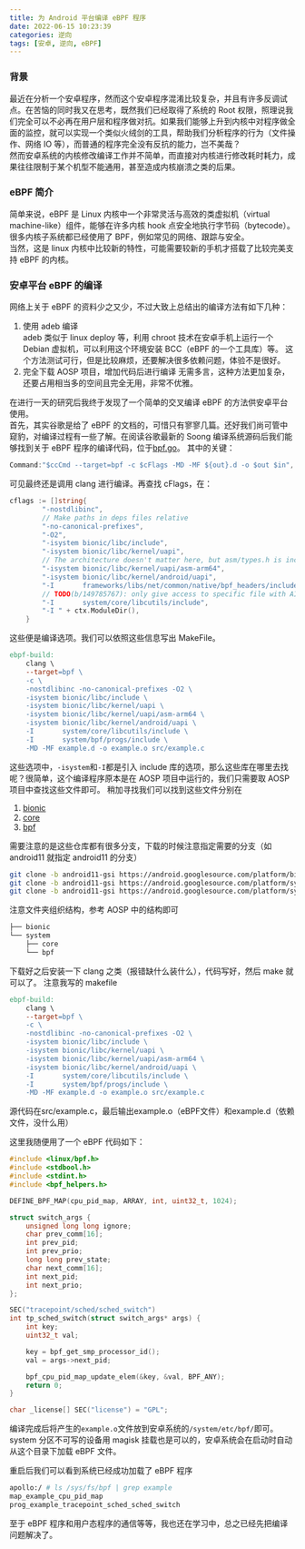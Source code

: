 ```yaml
---
title: 为 Android 平台编译 eBPF 程序
date: 2022-06-15 10:23:39
categories: 逆向
tags: [安卓, 逆向, eBPF]
---
```


### 背景
最近在分析一个安卓程序，然而这个安卓程序混淆比较复杂，并且有许多反调试点。在苦恼的同时我又在思考，既然我们已经取得了系统的 Root 权限，照理说我们完全可以不必再在用户层和程序做对抗。如果我们能够上升到内核中对程序做全面的监控，就可以实现一个类似火绒剑的工具，帮助我们分析程序的行为（文件操作、网络 IO 等），而普通的程序完全没有反抗的能力，岂不美哉？  
然而安卓系统的内核修改编译工作并不简单，而直接对内核进行修改耗时耗力，成果往往限制于某个机型不能通用，甚至造成内核崩溃之类的后果。  
<!-- more -->
### eBPF 简介
简单来说，eBPF 是 Linux 内核中一个非常灵活与高效的类虚拟机（virtual machine-like）组件，能够在许多内核 hook 点安全地执行字节码（bytecode）。很多内核子系统都已经使用了 BPF，例如常见的网络、跟踪与安全。  
当然，这是 linux 内核中比较新的特性，可能需要较新的手机才搭载了比较完美支持 eBPF 的内核。

### 安卓平台 eBPF 的编译

网络上关于 eBPF 的资料少之又少，不过大致上总结出的编译方法有如下几种：  
1. 使用 adeb 编译  
    adeb 类似于 linux deploy 等，利用 chroot 技术在安卓手机上运行一个 Debian 虚拟机，可以利用这个环境安装 BCC（eBPF 的一个工具库）等。
    这个方法测试可行，但是比较麻烦，还要解决很多依赖问题，体验不是很好。
2. 完全下载 AOSP 项目，增加代码后进行编译
   无需多言，这种方法更加复杂，还要占用相当多的空间且完全无用，非常不优雅。

在进行一天的研究后我终于发现了一个简单的交叉编译 eBPF 的方法供安卓平台使用。  
首先，其实谷歌是给了 eBPF 的文档的，可惜只有寥寥几篇。还好我们尚可管中窥豹，对编译过程有一些了解。在阅读谷歌最新的 Soong 编译系统源码后我们能够找到关于 eBPF 程序的编译代码，位于[bpf.go](https://android.googlesource.com/platform/build/soong/+/master/bpf/bpf.go)。
其中的关键：
```go
Command:"$ccCmd --target=bpf -c $cFlags -MD -MF ${out}.d -o $out $in",
```
可见最终还是调用 clang 进行编译。再查找 cFlags，在：
```go
cflags := []string{
		"-nostdlibinc",
		// Make paths in deps files relative
		"-no-canonical-prefixes",
		"-O2",
		"-isystem bionic/libc/include",
		"-isystem bionic/libc/kernel/uapi",
		// The architecture doesn't matter here, but asm/types.h is included by linux/types.h.
		"-isystem bionic/libc/kernel/uapi/asm-arm64",
		"-isystem bionic/libc/kernel/android/uapi",
		"-I       frameworks/libs/net/common/native/bpf_headers/include/bpf",
		// TODO(b/149785767): only give access to specific file with AID_* constants
		"-I       system/core/libcutils/include",
		"-I " + ctx.ModuleDir(),
	}
```
这些便是编译选项。我们可以依照这些信息写出 MakeFile。
```makefile
ebpf-build:
	clang \
	--target=bpf \
	-c \
	-nostdlibinc -no-canonical-prefixes -O2 \
	-isystem bionic/libc/include \
	-isystem bionic/libc/kernel/uapi \
	-isystem bionic/libc/kernel/uapi/asm-arm64 \
	-isystem bionic/libc/kernel/android/uapi \
	-I       system/core/libcutils/include \
	-I       system/bpf/progs/include \
	-MD -MF example.d -o example.o src/example.c
```
这些选项中，`-isystem`和`-I`都是引入 include 库的选项，那么这些库在哪里去找呢？很简单，这个编译程序原本是在 AOSP 项目中运行的，我们只需要取 AOSP 项目中查找这些文件即可。
稍加寻找我们可以找到这些文件分别在
1. [bionic](https://android.googlesource.com/platform/bionic/)
2. [core](https://android.googlesource.com/platform/system/core/)
3. [bpf](https://android.googlesource.com/platform/system/bpf/)

需要注意的是这些仓库都有很多分支，下载的时候注意指定需要的分支（如 android11 就指定 android11 的分支）
```bash
git clone -b android11-gsi https://android.googlesource.com/platform/bionic
git clone -b android11-gsi https://android.googlesource.com/platform/system/core/
git clone -b android11-gsi https://android.googlesource.com/platform/system/bpf/
```
注意文件夹组织结构，参考 AOSP 中的结构即可
```bash
├── bionic
└── system
    ├── core
    └── bpf

```
下载好之后安装一下 clang 之类（报错缺什么装什么），代码写好，然后 make 就可以了。
注意我写的 makefile
```makefile
ebpf-build:
	clang \
	--target=bpf \
	-c \
	-nostdlibinc -no-canonical-prefixes -O2 \
	-isystem bionic/libc/include \
	-isystem bionic/libc/kernel/uapi \
	-isystem bionic/libc/kernel/uapi/asm-arm64 \
	-isystem bionic/libc/kernel/android/uapi \
	-I       system/core/libcutils/include \
	-I       system/bpf/progs/include \
	-MD -MF example.d -o example.o src/example.c
```
源代码在src/example.c，最后输出example.o（eBPF文件）和example.d（依赖文件，没什么用）

这里我随便用了一个 eBPF 代码如下：
```c
#include <linux/bpf.h>
#include <stdbool.h>
#include <stdint.h>
#include <bpf_helpers.h>

DEFINE_BPF_MAP(cpu_pid_map, ARRAY, int, uint32_t, 1024);

struct switch_args {
    unsigned long long ignore;
    char prev_comm[16];
    int prev_pid;
    int prev_prio;
    long long prev_state;
    char next_comm[16];
    int next_pid;
    int next_prio;
};

SEC("tracepoint/sched/sched_switch")
int tp_sched_switch(struct switch_args* args) {
    int key;
    uint32_t val;

    key = bpf_get_smp_processor_id();
    val = args->next_pid;

    bpf_cpu_pid_map_update_elem(&key, &val, BPF_ANY);
    return 0;
}

char _license[] SEC("license") = "GPL";
```
编译完成后将产生的`example.o`文件放到安卓系统的`/system/etc/bpf/`即可。system 分区不可写的设备用 magisk 挂载也是可以的，安卓系统会在启动时自动从这个目录下加载 eBPF 文件。

重启后我们可以看到系统已经成功加载了 eBPF 程序
```bash
apollo:/ # ls /sys/fs/bpf | grep example
map_example_cpu_pid_map
prog_example_tracepoint_sched_sched_switch
```
至于 eBPF 程序和用户态程序的通信等等，我也还在学习中，总之已经先把编译问题解决了。
